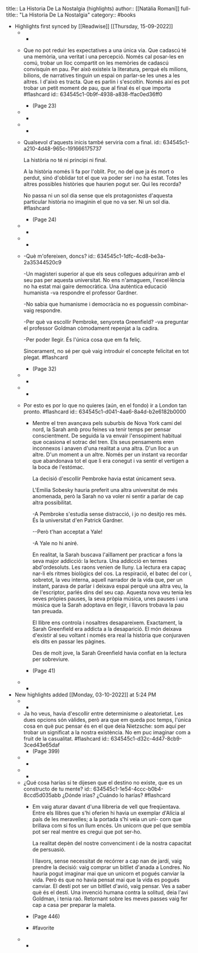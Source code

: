 title:: La Historia De La Nostalgia (highlights)
author:: [[Natàlia Romaní]]
full-title:: "La Historia De La Nostalgia"
category:: #books

- Highlights first synced by [[Readwise]] [[Thursday, 15-09-2022]]
	- -
	- Que no pot reduir les expectatives a una única via. Que cadascú té una memòria, una veritat i una percepció. Només cal posar-les en comú, trobar un lloc compartit on les memòries de cadascú convisquin en pau. Per això  existeix la literatura, perquè els milions, bilions, de narratives tinguin un espai on parlar-se les unes a les altres. I d'això es tracta. Que es parlin i s'escoltin. Només així es pot trobar un petit moment de pau, que al final és el que importa #flashcard
	  id:: 634545c1-0b9f-4938-a838-ffac0ed36ff0
		- (Page 23)
	- -
	- -
	- Qualsevol d'aquests inicis també serviria com a final.
	  id:: 634545c1-a210-4d48-965c-191666175737
	  
	  La història no té ni principi ni final.
	  
	  A la història només li fa por l'oblit. Por, no del que ja és mort o perdut, sinó d'oblidar tot el que va poder ser i no ha estat. Totes les altres possibles històries que haurien pogut ser. Qui les recorda?
	  
	  No passa ni un sol dia sense que els protagonistes d'aquesta particular història no imaginin el que no va ser. Ni un sol dia. #flashcard
		- (Page 24)
	- -
	- -
	- -Què m'ofereixen, doncs?
	  id:: 634545c1-1dfc-4cd8-be3a-2a35344520c9
	  
	  -Un magisteri superior al que els seus collegues adquiriran amb el seu pas per aquesta universitat. No ens n'amaguem, l'excel·lència no ha estat mai gaire democràtica. Una autèntica educació humanista -va respondre el professor Gardner.
	  
	  -No sabia que humanisme i democràcia no es poguessin combinar-vaig respondre.
	  
	  -Per què va escollir Pembroke, senyoreta Greenfield? -va preguntar el professor Goldman còmodament repenjat a la cadira.
	  
	  -Per poder llegir. És l'única cosa que em fa feliç.
	  
	  Sincerament, no sé per què vaig introduir el concepte felicitat en tot plegat. #flashcard
		- (Page 32)
	- -
	- -
	- Por esto es por lo que no quieres (aún, en el fondo) ir a London tan pronto. #flashcard
	  id:: 634545c1-d041-4aa6-8a4d-b2e6182b0000
		- Mentre el tren avançava pels suburbis de Nova York camí del nord, la Sarah amb prou feines va tenir temps per pensar conscientment. De seguida la va envair l'ensopiment habitual que ocasiona el sotrac del tren. Els seus pensaments eren inconnexos i anaven d'una realitat a una altra. D'un lloc a un altre. D'un moment a un altre. Només per un instant va recordar que abandonava tot el que li era conegut i va sentir el vertigen a la boca de l'estómac.
		  
		  La decisió d'escollir Pembroke havia estat únicament seva.
		  
		  L'Emilia Sobesky hauria preferit una altra universitat de més anomenada, però la Sarah no va voler ni sentir a parlar de cap altra possibilitat.
		  
		  -A Pembroke s'estudia sense distracció, i jo no desitjo res més. És la universitat d'en Patrick Gardner.
		  
		  --Però t'han acceptat a Yale!
		  
		  -A Yale no hi aniré.
		  
		  En realitat, la Sarah buscava l'aïllament per practicar a fons la seva major addicció: la lectura. Una addicció en termes abd'ordesoluts. Les raons venien de lluny. La lectura era capaç nar-li els ritmes biològics del cos. La respiració, el batec del cor i, sobretot, la veu interna, aquell narrador de la vida que,  per un instant, parava de parlar i deixava espai perquè una altra veu, la de l'escriptor, parlés dins del seu cap. Aquesta nova veu tenia les seves pròpies pauses, la seva pròpia música, unes pauses i una música que la Sarah adoptava en llegir, i llavors trobava la pau tan preuada.
		  
		  El llibre ens controla i nosaltres desapareixem. Exactament, la Sarah Greenfield era addicta a la desaparició. El món deixava d'existir al seu voltant i només era real la història que conjuraven els dits en passar les pàgines.
		  
		  Des de molt jove, la Sarah Greenfield havia confiat en la lectura per sobreviure.
		- (Page 41)
	- -
- New highlights added [[Monday, 03-10-2022]] at 5:24 PM
	- -
	- Ja ho veus, havia d'escollir entre determinisme o aleatorietat. Les dues opcions són vàlides, però ara que em queda poc temps, l'única cosa en què puc pensar és en el que deia Nietzsche: som aquí per trobar un significat a la nostra existència. No em puc imaginar com a fruit de la casualitat. #flashcard
	  id:: 634545c1-d32c-4d47-8cb9-3ced43e65daf
		- (Page 399)
	- -
	- -
	- ¿Qué cosa harías si te dijesen que el destino no existe, que es un constructo de tu mente?
	  id:: 634545c1-1e54-4ccc-b0b4-8ccd5d035abb
	  ¿Dónde irías?
	  ¿Cuándo lo harías? #flashcard
		- Em vaig aturar davant d'una llibreria de vell que freqüentava. Entre els Ilibres que s'hi oferien hi havia un exemplar d'Alícia al país de les meravelles; a la portada s'hi veia un uni- corn que brillava com si fos un llum encès. Un unicorn que pel que sembla pot ser real mentre es cregui que pot ser-ho.
		  
		  La realitat depèn del nostre convenciment i de la nostra capacitat de persuasió.
		  
		  I llavors, sense necessitat de recórrer a cap nan de jardí, vaig prendre la decisió: vaig comprar un bitllet d'anada a Londres. No hauria pogut imaginar mai que un unicorn et pogués canviar la vida. Però és que no havia pensat mai que la vida es pogués canviar. El destí pot ser un bitllet d'avió, vaig pensar. Ves a saber què és el destí. Una invenció humana contra la solitud, deia l'avi Goldman, i tenia raó. Retornant sobre les meves passes vaig fer cap a casa per preparar la maleta.
		- (Page 446)
		- #favorite
	- -